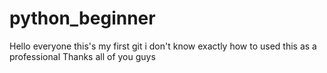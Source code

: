 # python_beginner
Hello everyone this's my first git  i don't know exactly how to used this as a professional Thanks all of you guys
